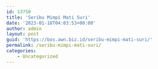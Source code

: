 ```yaml
---
id: 13750
title: 'Seribu Mimpi Mati Suri'
date: '2023-01-18T04:03:53+00:00'
author: admin
layout: post
guid: 'https://bos.awn.biz.id/seribu-mimpi-mati-suri/'
permalink: /seribu-mimpi-mati-suri/
categories:
    - Uncategorized
---
```


